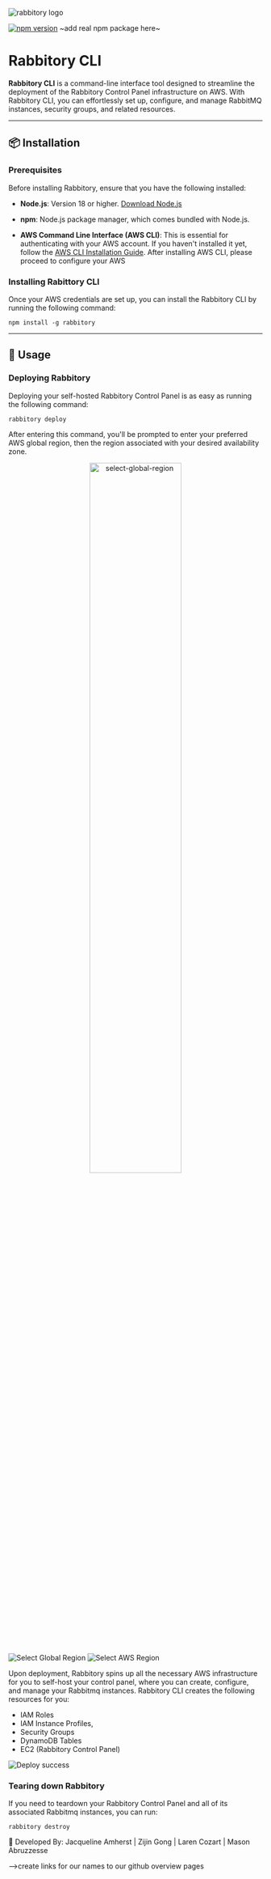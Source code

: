 <a name="top"></a>
![rabbitory logo](https://raw.githubusercontent.com/your-username/rabbitory/main/assets/rabbitory-logo.png)

[![npm version](https://img.shields.io/npm/v/rabbitory)](https://www.npmjs.com/package/rabbitory)
~add real npm package here~

# Rabbitory CLI

**Rabbitory CLI** is a command-line interface tool designed to streamline the deployment of the Rabbitory Control Panel infrastructure on AWS. With Rabbitory CLI, you can effortlessly set up, configure, and manage RabbitMQ instances, security groups, and related resources.

---

## 📦 Installation

### Prerequisites

Before installing Rabbitory, ensure that you have the following installed:

- **Node.js**: Version 18 or higher. [Download Node.js](https://nodejs.org/)

- **npm**: Node.js package manager, which comes bundled with Node.js.

- **AWS Command Line Interface (AWS CLI)**: This is essential for authenticating with your AWS account. If you haven't installed it yet, follow the [AWS CLI Installation Guide](https://docs.aws.amazon.com/cli/latest/userguide/install-cliv2.html). After installing AWS CLI, please proceed to configure your AWS

### Installing Rabittory CLI

Once your AWS credentials are set up, you can install the Rabbitory CLI by running the following command:

```
npm install -g rabbitory
```

---

## 🐰 Usage

### Deploying Rabbitory

Deploying your self-hosted Rabbitory Control Panel is as easy as running the following command:

```
rabbitory deploy
```

After entering this command, you'll be prompted to enter your preferred AWS global region, then the region associated with your desired availability zone.

<p align="center">
  <img src="https://raw.githubusercontent.com/Rabbitory/rabbitory_cli/laren/cli-readme/assets/select-global-region-ex.png" alt="select-global-region" width="60%" />
</p>

![Select Global Region](https://raw.githubusercontent.com/Rabbitory/rabbitory_cli/laren/cli-readme/assets/select-global-region-ex.png)
![Select AWS Region](https://raw.githubusercontent.com/Rabbitory/rabbitory_cli/laren/cli-readme/assets/select-aws-region-ex.png)

Upon deployment, Rabbitory spins up all the necessary AWS infrastructure for you to self-host your control panel, where you can create, configure, and manage your Rabbitmq instances. Rabbitory CLI creates the following resources for you:

- IAM Roles
- IAM Instance Profiles,
- Security Groups
- DynamoDB Tables
- EC2 (Rabbitory Control Panel)

![Deploy success](https://raw.githubusercontent.com/Rabbitory/rabbitory_cli/laren/cli-readme/assets/rabbitory-deploy-success.png)

### Tearing down Rabbitory

If you need to teardown your Rabbitory Control Panel and all of its associated Rabbitmq instances, you can run:

```
rabbitory destroy
```

🤝 Developed By: Jacqueline Amherst | Zijin Gong | Laren Cozart | Mason Abruzzesse

-->create links for our names to our github overview pages
